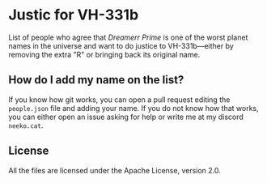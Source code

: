 # Justic for VH-331b
List of people who agree that *Dreamerr Prime* is one of the worst planet names in the universe and want to do justice to <span class="whitespace-nowrap">VH-331b</span>—either by removing the extra "R" or bringing back its original name.

## How do I add my name on the list?

If you know how git works, you can open a pull request editing the `people.json` file and adding your name.
If you do not know how that works, you can either open an issue asking for help or write me at my discord `neeko.cat`.

## License

All the files are licensed under the Apache License, version 2.0.
